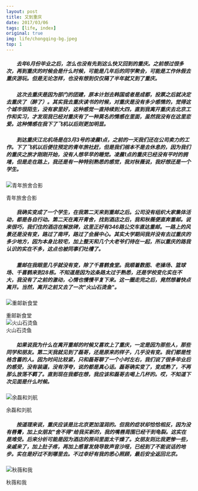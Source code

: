 ```yaml
---
layout: post
title: 又到重庆
date: 2017/03/06
tags: [life, index]
original: true
img: life/chongqing-bg.jpeg
top: 1
---
```


##### 　　去年6月份毕业之后，怎么也没有先到这么快又回到的重庆。之前想过很多次，再到重庆的时候会是什么时候，可能是几年后的同学聚会，可能是工作休假去重庆游玩。但是无论怎样，也没有想到仅仅隔了半年就又到了重庆。
<!--more-->

##### 　　这次去重庆是因为部门的团建，原本计划去韩国或者是成都，投票之后就决定去重庆了（醉了）。其实我去重庆读书的时候，对重庆是没有多少感情的，觉得这个城市很陌生，没有家里好，这种感觉一直持续到大四，直到我离开重庆去北京工作和实习，才发现我已经对重庆有了一种莫名的情感在里面，虽然我没有在这里恋爱。这种情感在我下了飞机以后则更加明显。

##### 　　到达重庆江北机场是在3月3号的凌晨1点，之前的一天我们还在公司卖力的工作。下了飞机以后便往预定的青年旅社赶，但是我们根本不是去休息的，因为我们的重庆之旅才刚刚开始，没有人想早早的睡觉。凌晨1点的重庆已经没有平时的拥堵，但是走在路上，我还是有一种特别熟悉的感觉，我对秋薇说，我好想还是一个学生。

![青年旅舍合影](../../img/life/chongqing.jpeg)    <div class='img-note'>青年旅舍合影</div>

##### 　　我确实变成了一个学生，在我第二天来到重邮之后。公司没有组织大家集体活动，都是各自行动。第二天在离开青舍，找到酒店之后，我和秋薇便直奔重邮。说来很巧，我们住的酒店在解放碑，这里正好有346路公交车直达重邮。一路上的风景还是没有变，路过了南坪，路过了会展中心。其实大学期间我并没有去过重庆的多少地方，因为本身比较宅，加上整天和几个大老爷们待在一起，所以重庆的路我认识的实在不多，这点也被同事们吐槽了。

##### 　　重邮在我眼里几乎就没有变，除了千喜鹤食堂。我顺着数图、老操场、篮球场、千喜鹤来到28栋。不知道是因为这条路太过于熟悉，还是学校变化实在不大，我没有了之前的激动，心情也慢慢平复下来。这一圈走完之后，竟然想着快点离开。当然，离开之前又去了一次"火山石烫鱼"。

![重邮新食堂](../../img/life/cqupt.jpeg)    <div class='img-note'>重邮新食堂</div>
![火山石烫鱼](../../img/life/fish.jpeg)    <div class='img-note'>火山石烫鱼</div>

##### 　　如果说我为什么在离开重邮的时候又喜欢上了重庆，一定是因为那些人，那些同学和朋友。第二天我就见到了磊哥，还是原来的样子，几乎没有变。我们都是性格含蓄的人。因为时间比较紧，只和磊哥聊了一个小时左右，我们说了很多毕业后的感受，没有装逼，没有浮夸，说的都是真心话。磊哥确实变了，变成熟了，不再那么放荡不羁了。直到现在我都在想，我应该和磊哥去喝上几杯的。哎，不知道下次见面是什么时候。

![余磊和刘航](../../img/life/yllh.jpeg)    <div class='img-note'>余磊和刘航</div>

##### 　　按道理来说，重庆应该是比北京更加湿润的。但我的症状却恰恰相反，因为没有唇膏，加上女朋友"舍不得"给我买新的，我的嘴唇周围已经干到龟裂。这实在是难受。后来分析可能是因为酒店的房间里面太干燥了。女朋友则比我更惨一些，亲戚来了，加上肚子疼，再加上感冒发烧导致声音沙哑，已经到了不能说话的地步。实在是好过不到哪里去。不过幸好有我的悉心照顾，最后安全返回北京。

![秋薇和我](../../img/life/qiuwei.jpeg)    <div class='img-note'>秋薇和我</div>
